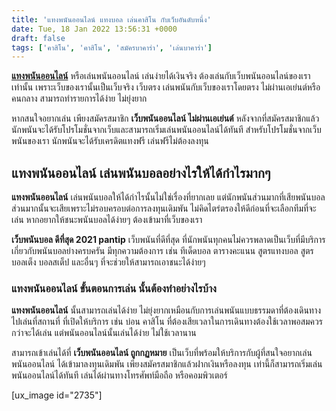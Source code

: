 ```yaml
---
title: 'แทงพนันออนไลน์ แทงบอล เล่นคาสิโน กับเว็บอันดับหนึ่ง'
date: Tue, 18 Jan 2022 13:56:31 +0000
draft: false
tags: ['คาสิโน', 'คาสิโน', 'สมัครบาคาร่า', 'เล่นบาคาร่า']
---
```


**[แทงพนันออนไลน์](/archives/)** หรือเล่นพนันออนไลน์ เล่นง่ายได้เงินจริง ต้องเล่นกับเว็บพนันออนไลน์ของเราเท่านั้น เพราะเว็บของเรานั้นเป็นเว็บจริง เว็บตรง เล่นพนันกับเว็บของเราโดยตรง ไม่ผ่านเอเย่นต์หรือคนกลาง สามารถทำรายการได้ง่าย ไม่ยุ่งยาก

หากสนใจอยากเล่น เพียงสมัครสมาชิก **เว็บพนันออนไลน์ ไม่ผ่านเอเย่นต์** หลังจากที่สมัครสมาชิกแล้วนักพนันจะได้รับโปรโมชั่นจากเว็บและสามารถเริ่มเล่นพนันออนไลน์ได้ทันที สำหรับโปรโมชั่นจากเว็บพนันของเรา นักพนันจะได้รับเครดิตแทงฟรี เล่นฟรีไม่ต้องลงทุน

**แทงพนันออนไลน์ เล่นพนันบอลอย่างไรให้ได้กำไรมากๆ**
---------------------------------------------------

**แทงพนันออนไลน์** เล่นพนันบอลให้ได้กำไรนั้นไม่ใช่เรื่องที่ยากเลย แต่นักพนันส่วนมากที่เสียพนันบอลส่วนมากนั้นจะเสียเพราะไม่รอบครอบต่อการลงทุนเดิมพัน ไม่คิดไตร่ตรองให้ดีก่อนที่จะเลือกทีมที่จะเล่น หากอยากให้ชนะพนันบอลได้ง่ายๆ ต้องเข้ามาที่เว็บของเรา

**เว็บพนันบอล ดีที่สุด 2021 pantip** เว็บพนันที่ดีที่สุด ที่นักพนันทุกคนไม่ควรพลาดเป็นเว็บที่มีบริการเกี่ยวกับพนันบอลย่างครบครัน มีทุกความต้องการ เช่น ทีเด็ดบอล ตารางคะแนน สูตรแทงบอล สูตรบอลเต็ง บอลสเต็ป และอื่นๆ ที่จะช่วยให้สามารถเอาชนะได้ง่ายๆ

### **แทงพนันออนไลน์ ขั้นตอนการเล่น นั้นต้องทำอย่างไรบ้าง**

**แทงพนันออนไลน์** นั้นสามารถเล่นได้ง่าย ไม่ยุ่งยากเหมือนกับการเล่นพนันแบบธรรมดาที่ต้องเดินทางไปเล่นที่สถานที่ ที่เปิดให้บริการ เช่น บ่อน คาสิโน ที่ต้องเสียเวลาในการเดินทางต้องใช้เวลาพอสมควรกว่าจะได้เล่น แต่พนันออนไลน์นั้นเล่นได้ง่าย ไม่ใช้เวลานาน

สามารถเข้าเล่นได้ที่ **เว็บพนันออนไลน์ ถูกกฏหมาย** เป็นเว็บที่พร้อมให้บริการกับผู้ที่สนใจอยากเล่นพนันออนไลน์ ได้เข้ามาลงทุนเดิมพัน เพียงสมัครสมาชิกแล้วฝากเงินหรือลงทุน เท่านี้ก็สามารถเริ่มเล่นพนันออนไลน์ได้ทันที เล่นได้ผ่านทางโทรศัพท์มือถือ หรือคอมพิวเตอร์

\[ux\_image id="2735"\]